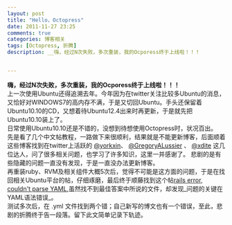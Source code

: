 ```yaml
---
layout: post
title: "Hello，Octopress"
date: 2011-11-27 23:25
comments: true
categories: 博客相关
tags: [Octopress, 折腾]
description: __嗨，经过N次失败，多次重装，我的Ocporess终于上线啦！！！


---
```

  __嗨，经过N次失败，多次重装，我的Ocporess终于上线啦！！！__  
  上一次使用Ubuntu还得追溯去年。今年因为在twitter关注比较多Ubuntu的消息，又恰好对WINDOWS7的高内存不满，于是又切回Ubuntu。手头还保留着Ubuntu10.10的CD，又想着待Ubuntu12.4出来时再更新，于是就先把Ubuntu10.10装上了。  
  日常使用Ubuntu10.10还是不错的，没想到待想使用Octopress时，状况百出。  
  先是看了几个中文帖教程，一路做下来很顺利，结果就是不能更新博客，后面顺着这些博客找到在twitter上活跃的 [@yorkxin](https://twitter.com/#!/yorkxin)、 [@GregoryALussier](https://twitter.com/#!/GregoryALussier) 、 [@xdite](https://twitter.com/#!/xdite) 这几位达人，问了很多相关问题，也学习了许多知识，这里一并感谢了。  <!-- more -->
  悲剧的是有些隐藏的问题一直没有发现，于是一直没办法更新博客。  
  再重装ruby、RVM及相关组件大概5次后，觉得不可能是这方面的问题，于是在找回相关Ubuntu平台的帖，仔细琢磨，最后终于顺藤找到这个帖[rails error, couldn't parse YAML](http://stackoverflow.com/questions/4980877/rails-error-couldnt-parse-yaml),虽然找不到最佳答案中所说的文件，却发现_问题的关键在YAML语法错误_。  
  测试多次后，在 .yml 文件找到两个错；自己新写的博文也有一个错误，至此，悲剧的折腾终于告一段落。留下此文简单记录下轨迹。
